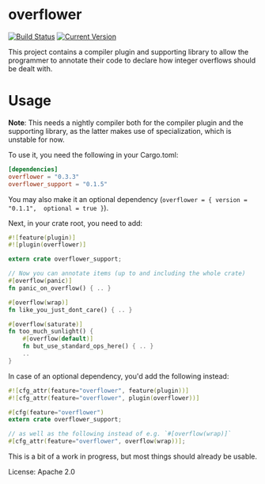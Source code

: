 # overflower

[![Build Status](https://travis-ci.org/llogiq/overflower.svg)](https://travis-ci.org/llogiq/overflower) 
[![Current Version](https://img.shields.io/crates/v/overflower.svg)](https://crates.io/crates/overflower)

This project contains a compiler plugin and supporting library to allow the 
programmer to annotate their code to declare how integer overflows should be 
dealt with.

# Usage

**Note**: This needs a nightly compiler both for the compiler plugin and the 
supporting library, as the latter makes use of specialization, which is 
unstable for now.

To use it, you need the following in your Cargo.toml:

```toml
[dependencies]
overflower = "0.3.3"
overflower_support = "0.1.5"
```

You may also make it an optional dependency (`overflower = { version = "0.1.1", 
optional = true }`).

Next, in your crate root, you need to add:

```rust
#![feature(plugin)]
#![plugin(overflower)]

extern crate overflower_support;

// Now you can annotate items (up to and including the whole crate)
#[overflow(panic)]
fn panic_on_overflow() { .. }

#[overflow(wrap)]
fn like_you_just_dont_care() { .. }

#[overflow(saturate)]
fn too_much_sunlight() {
    #[overflow(default)]
    fn but_use_standard_ops_here() { .. }
    ..
}
```

In case of an optional dependency, you'd add the following instead:

```rust
#![cfg_attr(feature="overflower", feature(plugin))]
#![cfg_attr(feature="overflower", plugin(overflower))]

#[cfg(feature="overflower")
extern crate overflower_support;

// as well as the following instead of e.g. `#[overflow(wrap)]`
#[cfg_attr(feature="overflower", overflow(wrap))];
```

This is a bit of a work in progress, but most things should already be usable.

License: Apache 2.0
